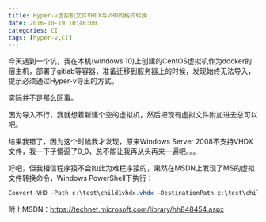 ```yaml
---
title: Hyper-v虚拟机文件VHDX与VHD的格式转换
date: 2016-10-19 10:46:00
categories: CI
tags: [hyper-v,CI]
---
```


今天遇到一个坑，我在本机(windows 10)上创建的CentOS虚拟机作为docker的宿主机，部署了gitlab等容器，准备迁移到服务器上的时候，发现始终无法导入，提示必须通过Hyper-v导出的方式。

实际并不是那么回事。

因为导入不行，我就想着新建个空的虚拟机，然后把现有虚拟文件附加进去总可以吧。

结果我错了，因为这个时候我才发现，原来Windows Server 2008不支持VHDX文件，我一下子懵逼了0_0，总不能让我再从头再来一遍吧。。。

好吧，但我相信程序猿不会如此为难程序猿的，果然在MSDN上发现了MS的虚拟文件转换命令，Windows PowerShell下执行：

```powershell
Convert-VHD –Path c:\test\child1vhdx.vhdx –DestinationPath c:\test\child1vhd.vhd
```

附上MSDN：https://technet.microsoft.com/library/hh848454.aspx